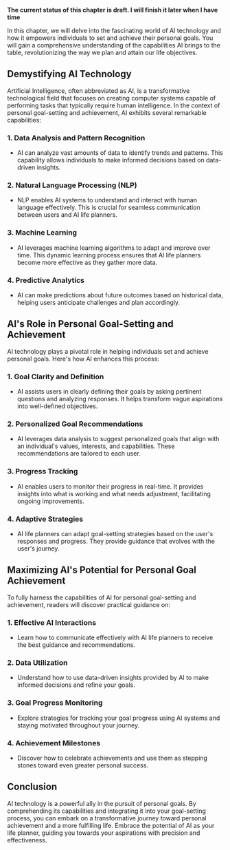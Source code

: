 **The current status of this chapter is draft. I will finish it later when I have time**

In this chapter, we will delve into the fascinating world of AI technology and how it empowers individuals to set and achieve their personal goals. You will gain a comprehensive understanding of the capabilities AI brings to the table, revolutionizing the way we plan and attain our life objectives.

**Demystifying AI Technology**
------------------------------

Artificial Intelligence, often abbreviated as AI, is a transformative technological field that focuses on creating computer systems capable of performing tasks that typically require human intelligence. In the context of personal goal-setting and achievement, AI exhibits several remarkable capabilities:

### 1. **Data Analysis and Pattern Recognition**

* AI can analyze vast amounts of data to identify trends and patterns. This capability allows individuals to make informed decisions based on data-driven insights.

### 2. **Natural Language Processing (NLP)**

* NLP enables AI systems to understand and interact with human language effectively. This is crucial for seamless communication between users and AI life planners.

### 3. **Machine Learning**

* AI leverages machine learning algorithms to adapt and improve over time. This dynamic learning process ensures that AI life planners become more effective as they gather more data.

### 4. **Predictive Analytics**

* AI can make predictions about future outcomes based on historical data, helping users anticipate challenges and plan accordingly.

**AI's Role in Personal Goal-Setting and Achievement**
------------------------------------------------------

AI technology plays a pivotal role in helping individuals set and achieve personal goals. Here's how AI enhances this process:

### 1. **Goal Clarity and Definition**

* AI assists users in clearly defining their goals by asking pertinent questions and analyzing responses. It helps transform vague aspirations into well-defined objectives.

### 2. **Personalized Goal Recommendations**

* AI leverages data analysis to suggest personalized goals that align with an individual's values, interests, and capabilities. These recommendations are tailored to each user.

### 3. **Progress Tracking**

* AI enables users to monitor their progress in real-time. It provides insights into what is working and what needs adjustment, facilitating ongoing improvements.

### 4. **Adaptive Strategies**

* AI life planners can adapt goal-setting strategies based on the user's responses and progress. They provide guidance that evolves with the user's journey.

**Maximizing AI's Potential for Personal Goal Achievement**
-----------------------------------------------------------

To fully harness the capabilities of AI for personal goal-setting and achievement, readers will discover practical guidance on:

### 1. **Effective AI Interactions**

* Learn how to communicate effectively with AI life planners to receive the best guidance and recommendations.

### 2. **Data Utilization**

* Understand how to use data-driven insights provided by AI to make informed decisions and refine your goals.

### 3. **Goal Progress Monitoring**

* Explore strategies for tracking your goal progress using AI systems and staying motivated throughout your journey.

### 4. **Achievement Milestones**

* Discover how to celebrate achievements and use them as stepping stones toward even greater personal success.

**Conclusion**
--------------

AI technology is a powerful ally in the pursuit of personal goals. By comprehending its capabilities and integrating it into your goal-setting process, you can embark on a transformative journey toward personal achievement and a more fulfilling life. Embrace the potential of AI as your life planner, guiding you towards your aspirations with precision and effectiveness.
